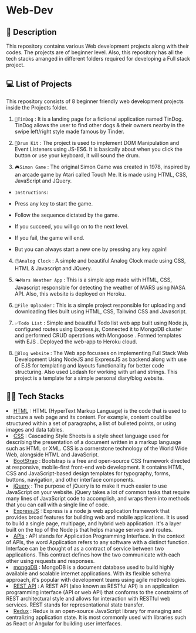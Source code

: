 # Web-Dev

## 💁 Description
This repository contains various Web development projects along with their codes. The projects are of beginner level. Also, this repository has all the tech stacks arranged in different folders required for developing a Full stack project.

## 💻 List of Projects 
This repository consists of 8 beginner friendly web development projects inside the Projects folder.

1. `🐶TinDog` : It is a landing page for a fictional application named TinDog. TinDog allows the user to find other dogs & their owners nearby in the swipe left/right style made famous by Tinder.

2. `🥁Drum Kit` : The project is used to implement DOM Manipulation and Event Listeners using JS-ES6. It is basically about when you click the button or use your keyboard, it will sound the drum.

3. `🎮Simon Game` : The original Simon Game was created in 1978, inspired by an arcade game by Atari called Touch Me. It is made using HTML, CSS, JavaScript and JQuery. 

- `Instructions:`

- Press any key to start the game.

- Follow the sequence dictated by the game.

- If you succeed, you will go on to the next level.

- If you fail, the game will end.

- But you can always start a new one by pressing any key again!

4. `🕛Analog Clock` : A simple and beautiful Analog Clock made using CSS, HTML & Javascript and JQuery.

5. `🌤️Mars Weather App` : This is a simple app made with HTML, CSS, Javascript responsible for detecting the weather of MARS using NASA API. Also, this website is deployed on Heroku.

6. `📁File Uploader` : This is a simple project responsible for uploading and downloading files built using HTML, CSS, Tailwind CSS and Javascript.

7. `✅Todo List` : Simple and beautiful Todo list web app built using Node.js, configured routes using Express.js, Connected it to MongoDB cluster and performed CRUD operations with Mongoose . Formed templates with EJS . Deployed the web-app to Heroku cloud.

8. `📝Blog website` : The Web app focusses on implementing Full Stack Web Development Using NodeJS and ExpressJS as backend along with use of EJS for templating and layouts functionality for better code structuring. Also used Lodash for working with url and strings. This project is a template for a simple personal diary/blog website.

## 👨‍💻 Tech Stacks 
<li><a href="https://html.com/">HTML</a> : HTML (HyperText Markup Language) is the code that is used to structure a web page and its content. For example, content could be structured within a set of paragraphs, a list of bulleted points, or using images and data tables.

<li><a href="https://developer.mozilla.org/en-US/docs/Web/CSS">CSS</a> : Cascading Style Sheets is a style sheet language used for describing the presentation of a document written in a markup language such as HTML or XML. CSS is a cornerstone technology of the World Wide Web, alongside HTML and JavaScript.

<li><a href="https://getbootstrap.com/">BootStrap</a> : Bootstrap is a free and open-source CSS framework directed at responsive, mobile-first front-end web development. It contains HTML, CSS and JavaScript-based design templates for typography, forms, buttons, navigation, and other interface components.

<li><a href="https://jquery.com/">jQuery</a> : The purpose of jQuery is to make it much easier to use JavaScript on your website. jQuery takes a lot of common tasks that require many lines of JavaScript code to accomplish, and wraps them into methods that you can call with a single line of code.

<li><a href="https://expressjs.com/">ExpressJS</a> : Express is a node js web application framework that provides broad features for building web and mobile applications. It is used to build a single page, multipage, and hybrid web application. It's a layer built on the top of the Node js that helps manage servers and routes.

<li><a href="https://en.wikipedia.org/wiki/API">APIs</a> : API stands for Application Programming Interface. In the context of APIs, the word Application refers to any software with a distinct function. Interface can be thought of as a contract of service between two applications. This contract defines how the two communicate with each other using requests and responses.

<li><a href="https://www.mongodb.com/">mongoDB</a> : MongoDB is a document database used to build highly available and scalable internet applications. With its flexible schema approach, it's popular with development teams using agile methodologies.

<li><a href="https://www.redhat.com/en/topics/api/what-is-a-rest-api">REST API</a> : A REST API (also known as RESTful API) is an application programming interface (API or web API) that conforms to the constraints of REST architectural style and allows for interaction with RESTful web services. REST stands for representational state transfer.

<li><a href="https://redux.js.org/">Redux</a> : Redux is an open-source JavaScript library for managing and centralizing application state. It is most commonly used with libraries such as React or Angular for building user interfaces.